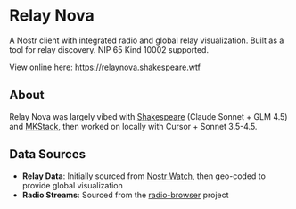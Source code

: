 # Relay Nova

A Nostr client with integrated radio and global relay visualization. Built as a tool for relay discovery. NIP 65 Kind 10002 supported.

View online here: https://relaynova.shakespeare.wtf

## About

Relay Nova was largely vibed with [Shakespeare](https://shakespeare.diy) (Claude Sonnet + GLM 4.5) and [MKStack](https://soapbox.pub/mkstack), then worked on locally with Cursor + Sonnet 3.5-4.5.

## Data Sources

- **Relay Data**: Initially sourced from [Nostr Watch](https://nostr.watch/relays), then geo-coded to provide global visualization
- **Radio Streams**: Sourced from the [radio-browser](https://www.radio-browser.info/) project
